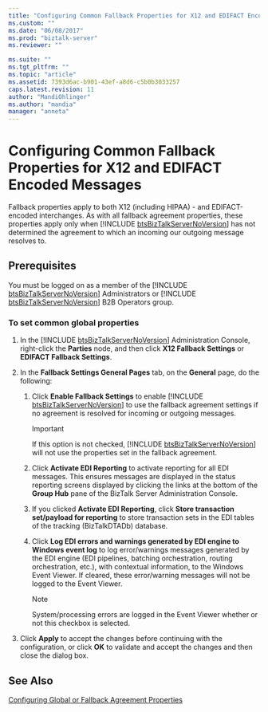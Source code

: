 ```yaml
---
title: "Configuring Common Fallback Properties for X12 and EDIFACT Encoded Messages | Microsoft Docs"
ms.custom: ""
ms.date: "06/08/2017"
ms.prod: "biztalk-server"
ms.reviewer: ""

ms.suite: ""
ms.tgt_pltfrm: ""
ms.topic: "article"
ms.assetid: 7393d6ac-b901-43ef-a8d6-c5b0b3033257
caps.latest.revision: 11
author: "MandiOhlinger"
ms.author: "mandia"
manager: "anneta"
---
```

# Configuring Common Fallback Properties for X12 and EDIFACT Encoded Messages
Fallback properties apply to both X12 (including HIPAA) - and EDIFACT-encoded interchanges. As with all fallback agreement properties, these properties apply only when [!INCLUDE [btsBizTalkServerNoVersion](../includes/btsbiztalkservernoversion-md.md)] has not determined the agreement to which an incoming our outgoing message resolves to.  
  
## Prerequisites  
 You must be logged on as a member of the [!INCLUDE [btsBizTalkServerNoVersion](../includes/btsbiztalkservernoversion-md.md)] Administrators or [!INCLUDE [btsBizTalkServerNoVersion](../includes/btsbiztalkservernoversion-md.md)] B2B Operators group.  
  
### To set common global properties  
  
1. In the [!INCLUDE [btsBizTalkServerNoVersion](../includes/btsbiztalkservernoversion-md.md)] Administration Console, right-click the <strong>Parties</strong> node, and then click <strong>X12 Fallback Settings</strong> or <strong>EDIFACT Fallback Settings</strong>.  
  
2. In the **Fallback Settings General Pages** tab, on the **General** page, do the following:  
  
   1. Click <strong>Enable Fallback Settings</strong> to enable [!INCLUDE [btsBizTalkServerNoVersion](../includes/btsbiztalkservernoversion-md.md)] to use the fallback agreement settings if no agreement is resolved for incoming or outgoing messages.  
  
      > [!IMPORTANT]
      >  If this option is not checked, [!INCLUDE [btsBizTalkServerNoVersion](../includes/btsbiztalkservernoversion-md.md)] will not use the properties set in the fallback agreement.  
  
   2. Click **Activate EDI Reporting** to activate reporting for all EDI messages. This ensures messages are displayed in the status reporting screens displayed by clicking the links at the bottom of the **Group Hub** pane of the BizTalk Server Administration Console.  
  
   3. If you clicked **Activate EDI Reporting**, click **Store transaction set/payload for reporting** to store transaction sets in the EDI tables of the tracking (BizTalkDTADb) database.  
  
   4. Click **Log EDI errors and warnings generated by EDI engine to Windows event log** to log error/warnings messages generated by the EDI engine (EDI pipelines, batching orchestration, routing orchestration, etc.), with contextual information, to the Windows Event Viewer. If cleared, these error/warning messages will not be logged to the Event Viewer.  
  
      > [!NOTE]
      >  System/processing errors are logged in the Event Viewer whether or not this checkbox is selected.  
  
3. Click **Apply** to accept the changes before continuing with the configuration, or click **OK** to validate and accept the changes and then close the dialog box.  
  
## See Also  
 [Configuring Global or Fallback Agreement Properties](../core/configuring-global-or-fallback-agreement-properties.md)